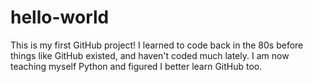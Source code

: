 # hello-world

This is my first GitHub project! 
I learned to code back in the 80s before things like GitHub existed, and haven't coded much lately.
I am now teaching myself Python and figured I better learn GitHub too.

